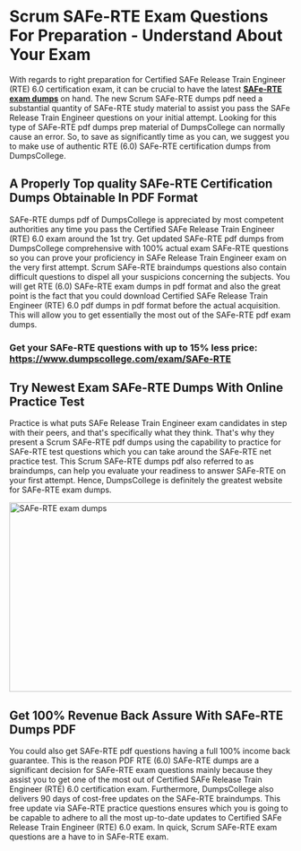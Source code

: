 <h1><strong>Scrum SAFe-RTE Exam Questions For Preparation - Understand About Your Exam</strong></h1>
<p>With regards to right preparation for Certified SAFe Release Train Engineer (RTE) 6.0 certification exam, it can be crucial to have the latest <strong><a href="https://www.dumpscollege.com/exam/SAFe-RTE">SAFe-RTE exam dumps</a></strong> on hand. The new Scrum SAFe-RTE dumps pdf need a substantial quantity of SAFe-RTE study material to assist you pass the SAFe Release Train Engineer questions on your initial attempt. Looking for this type of SAFe-RTE pdf dumps prep material of DumpsCollege can normally cause an error. So, to save as significantly time as you can, we suggest you to make use of authentic RTE (6.0) SAFe-RTE certification dumps from DumpsCollege.</p>
<h2><strong>A Properly Top quality SAFe-RTE Certification Dumps Obtainable In PDF Format</strong></h2>
<p>SAFe-RTE dumps pdf of DumpsCollege is appreciated by most competent authorities any time you pass the Certified SAFe Release Train Engineer (RTE) 6.0 exam around the 1st try. Get updated SAFe-RTE pdf dumps from DumpsCollege comprehensive with 100% actual exam SAFe-RTE questions so you can prove your proficiency in SAFe Release Train Engineer exam on the very first attempt. Scrum SAFe-RTE braindumps questions also contain difficult questions to dispel all your suspicions concerning the subjects. You will get RTE (6.0) SAFe-RTE exam dumps in pdf format and also the great point is the fact that you could download Certified SAFe Release Train Engineer (RTE) 6.0 pdf dumps in pdf format before the actual acquisition. This will allow you to get essentially the most out of the SAFe-RTE pdf exam dumps.</p>

<h3><strong>Get your SAFe-RTE questions with up to 15% less price: <a href="https://www.dumpscollege.com/exam/SAFe-RTE">https://www.dumpscollege.com/exam/SAFe-RTE</a></strong></h3>

<h2><strong>Try Newest Exam SAFe-RTE Du</strong><strong>mps With Online Practice Test</strong></h2>
<p>Practice is what puts SAFe Release Train Engineer exam candidates in step with their peers, and that's specifically what they think. That's why they present a Scrum SAFe-RTE pdf dumps using the capability to practice for SAFe-RTE test questions which you can take around the SAFe-RTE net practice test. This Scrum SAFe-RTE dumps pdf also referred to as braindumps, can help you evaluate your readiness to answer SAFe-RTE on your first attempt. Hence, DumpsCollege is definitely the greatest website for SAFe-RTE exam dumps.</p>

<p><a href="https://www.dumpscollege.com/exam/SAFe-RTE"><img src="https://i.ibb.co/Z6g3Ctr/Dumps-College.png" alt="SAFe-RTE exam dumps" width="600" height="338" /></a></p>
<h2><strong>Get 100% Revenue Back Assure With SAFe-RTE Dumps PDF</strong></h2>
<p>You could also get SAFe-RTE pdf questions having a full 100% income back guarantee. This is the reason PDF RTE (6.0) SAFe-RTE dumps are a significant decision for SAFe-RTE exam questions mainly because they assist you to get one of the most out of Certified SAFe Release Train Engineer (RTE) 6.0 certification exam. Furthermore, DumpsCollege also delivers 90 days of cost-free updates on the SAFe-RTE braindumps. This free update via SAFe-RTE practice questions ensures which you is going to be capable to adhere to all the most up-to-date updates to Certified SAFe Release Train Engineer (RTE) 6.0 exam. In quick, Scrum SAFe-RTE exam questions are a have to in SAFe-RTE exam.</p>

